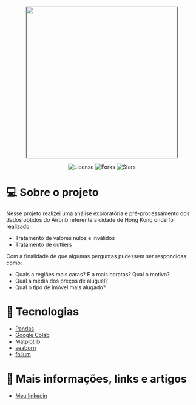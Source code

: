 <p align="center">
  <a href="">
    <img src="https://github.com/renan-almeidaa/Analise-dos-Dados-Airbnb-HongKong/blob/main/Hong_Kong_Harbour_Night_2019-06-11.jpg" height=400px widht=900px>
  </a>
</p>
<p align="center">
  <img  src="https://img.shields.io/github/license/renan-almeidaa/moveit" alt="License">

  <img src="https://img.shields.io/github/forks/renan-almeidaa/moveit" alt="Forks">     

  <img src="https://img.shields.io/github/stars/renan-almeidaa/moveit" alt="Stars">
</p>

# 💻 Sobre o projeto


Nesse projeto realizei uma análise exploratória e pré-processamento dos dados obtidos do Airbnb referente a cidade de Hong Kong onde foi realizado:

- Tratamento de valores nulos e inválidos
- Tratamento de outliers 

Com a finalidade de que algumas perguntas pudessem ser respondidas como:

- Quais a regiões mais caras? E a mais baratas? Qual o motivo?
- Qual a média dos preços de aluguel?
- Qual o tipo de imóvel mais alugado?

# 🚀 Tecnologias

- [Pandas](https://pandas.pydata.org)
- [Google Colab](https://colab.research.google.com)
- [Matplotlib](https://matplotlib.org)
- [seaborn](https://seaborn.pydata.org)
- [folium](https://python-visualization.github.io/folium/)

# 📎 Mais informações, links e artigos

- <a href='https://www.linkedin.com/in/renan--gs/'> Meu linkedin </a>
